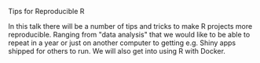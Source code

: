 Tips for Reproducible R


In this talk there will be a number of tips and tricks to make R projects more reproducible. Ranging from "data analysis" that we would like to be able to repeat in a year or just on another computer to getting e.g. Shiny apps shipped for others to run.
We will also get into using R with Docker.
